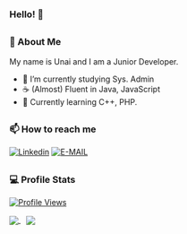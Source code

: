 ### Hello! 👋
##
### 🦔 About Me
My name is Unai and I am a Junior Developer.
- 🔭 I’m currently studying Sys. Admin
- ☕ (Almost) Fluent in Java, JavaScript
- 🌱 Currently learning C++, PHP.
##
### 📫 How to reach me
[![Linkedin](https://img.shields.io/badge/Linkedin-7289DA?style=for-the-badge&logo=linkedin&logoColor=white)](https://es.linkedin.com/in/unai-medina-fern%C3%A1ndez-328a9a209)
[![E-MAIL](https://img.shields.io/badge/EMAIL-282e54?style=for-the-badge&logo=gmail&logoColor=white)](mailto:umdafdez@gmail.com)
##
### 💻 Profile Stats
<a href="https://github.com/unaimedina">
  <p>
    <img src="https://komarev.com/ghpvc/?username=unaimedina" alt="Profile Views">
  </p>
</a>
<a href="https://github.com/unaimedina">
  <img align="center" src="https://github-readme-stats.vercel.app/api?username=unaimedina&show_icons=true&count_private=true&theme=synthwave" />
</a>
<a style="margin-left:10px;" href="https://github.com/unaimedina">
  <img align="center" src="https://github-readme-stats.vercel.app/api/top-langs/?username=unaimedina&layout=compact&theme=synthwave" />
</a>

##

